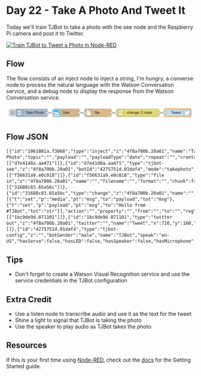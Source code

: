 # Day 22 - Take A Photo And Tweet It

Today we'll train TJBot to take a photo with the see node and the Raspberry Pi camera and post it to Twitter.

[![Train TJBot to Tweet a Photo in Node-RED](http://img.youtube.com/vi/Ejg7B4UvBjI/0.jpg)](https://www.youtube.com/watch?v=Ejg7B4UvBjI&list=PLddOPkVMz1dtN3I_4JKava4GBLLXuUevV&index=25 "Train TJBo to Tweet a Photo in Node-RED") 

## Flow

The flow consists of an inject node to inject a string, I'm hungry, a converse node to process the natural language with the Watson Conversation service, and a debug node to display the response from the Watson Conversation service.

![Take A Photo And Tweet It Flow](assets/flow.png) 

## Flow JSON

```
[{"id":"1061081a.f3068","type":"inject","z":"4f8a700b.20a01","name":"Take Photo","topic":"","payload":"","payloadType":"date","repeat":"","crontab":"","once":false,"x":160,"y":160,"wires":[["d7e41d8a.aa471"]]},{"id":"d7e41d8a.aa471","type":"tjbot-see","z":"4f8a700b.20a01","botId":"4275751d.01daf4","mode":"takephoto","verticalFlip":true,"horizontalFlip":true,"width":"640","height":"480","name":"","x":290,"y":160,"wires":[["f56631a9.e0c018"]]},{"id":"f56631a9.e0c018","type":"file in","z":"4f8a700b.20a01","name":"","filename":"","format":"","chunk":false,"sendError":false,"x":410,"y":160,"wires":[["31688c83.65a56c"]]},{"id":"31688c83.65a56c","type":"change","z":"4f8a700b.20a01","name":"","rules":[{"t":"set","p":"media","pt":"msg","to":"payload","tot":"msg"},{"t":"set","p":"payload","pt":"msg","to":"Hello from #TJBot","tot":"str"}],"action":"","property":"","from":"","to":"","reg":false,"x":560,"y":160,"wires":[["1bc9de9d.071101"]]},{"id":"1bc9de9d.071101","type":"twitter out","z":"4f8a700b.20a01","twitter":"","name":"Tweet","x":710,"y":160,"wires":[]},{"id":"4275751d.01daf4","type":"tjbot-config","z":"","botGender":"male","name":"TJBot","speak":"en-US","hasServo":false,"hasLED":false,"hasSpeaker":false,"hasMicrophone":false,"hasCamera":true,"speakerDeviceId":"plughw:0,0"}]

```

## Tips

* Don't forget to create a Watson Visual Recognition service and use the service credentials in the TJBot configuration

## Extra Credit

* Use a listen node to transcribe audio and use it as the text for the tweet
* Shine a light to signal that TJBot is taking the photo
* Use the speaker to play audio as TJBot takes the photo
	
## Resources

If this is your first time using [Node-RED](https://nodered.org/), check out the [docs](https://nodered.org/docs/) for the Getting Started guide.
